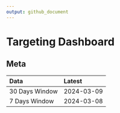 ```yaml
---
output: github_document
---
```


# Targeting Dashboard



## Meta


|Data           |Latest     |
|:--------------|:----------|
|30 Days Window |2024-03-09 |
|7 Days Window  |2024-03-08 |
